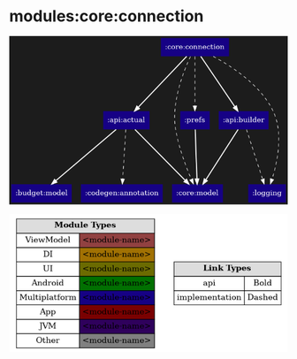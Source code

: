 # modules:core:connection

<!--region chart-->
![chart](atlas/chart.png)

![legend](../../../atlas/legend.png)
<!--endregion-->